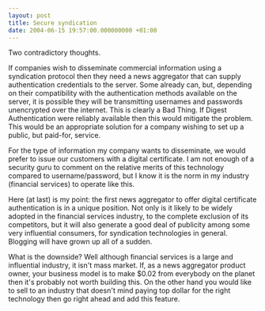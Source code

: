 ```yaml
---
layout: post
title: Secure syndication
date: 2004-06-15 19:57:00.000000000 +01:00
---
```

Two contradictory thoughts.

If companies wish to disseminate commercial information using a syndication
protocol then they need a news aggregator that can supply authentication
credentials to the server. Some already can, but, depending on their
compatibility with the authentication methods available on the server, it is
possible they will be transmitting usernames and passwords unencrypted over
the internet. This is clearly a Bad Thing. If Digest Authentication were
reliably available then this would mitigate the problem. This would be an
appropriate solution for a company wishing to set up a public, but paid-for,
service.

For the type of information my company wants to disseminate, we would prefer
to issue our customers with a digital certificate. I am not enough of a
security guru to comment on the relative merits of this technology compared
to username/password, but I know it is the norm in my industry (financial
services) to operate like this.

Here (at last) is my point: the first news aggregator to offer digital
certificate authentication is in a unique position. Not only is it likely to
be widely adopted in the financial services industry, to the complete
exclusion of its competitors, but it will also generate a good deal of
publicity among some very influential consumers, for syndication
technologies in general. Blogging will have grown up all of a sudden.

What is the downside? Well although financial services is a large and
influential industry, it isn't mass market. If, as a news aggregator product
owner, your business model is to make $0.02 from everybody on the planet
then it's probably not worth building this. On the other hand you would like
to sell to an industry that doesn't mind paying top dollar for the right
technology then go right ahead and add this feature.
